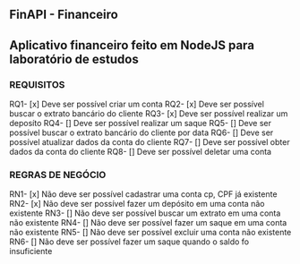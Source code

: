## FinAPI - Financeiro

Aplicativo financeiro feito em NodeJS para laboratório de estudos
---

### REQUISITOS

RQ1- [x] Deve ser possível criar um conta
RQ2- [x] Deve ser possível buscar o extrato bancário do cliente
RQ3- [x] Deve ser possível realizar um deposíto
RQ4- [] Deve ser possível realizar um saque
RQ5- [] Deve ser possível buscar o extrato bancário do cliente por data
RQ6- [] Deve ser possível atualizar dados da conta do cliente
RQ7- [] Deve ser possível obter dados da conta do cliente
RQ8- [] Deve ser possível deletar uma conta


### REGRAS DE NEGÓCIO

RN1- [x] Não deve ser possível cadastrar uma conta cp, CPF já existente
RN2- [x] Não deve ser possível fazer um depósito em uma conta não existente
RN3- [] Não deve ser possível buscar um extrato em uma conta não existente
RN4- [] Não deve ser possível fazer um saque em uma conta não existente
RN5- [] Não deve ser possível excluir uma conta não existente
RN6- [] Não deve ser possível fazer um saque quando o saldo fo insuficiente
